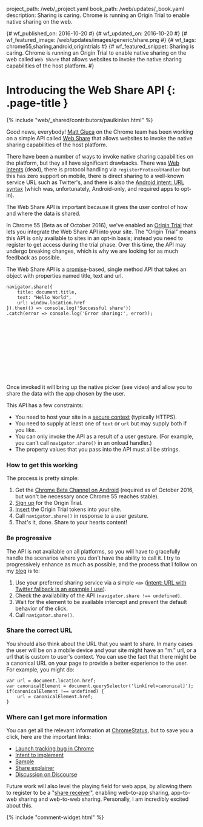project_path: /web/_project.yaml
book_path: /web/updates/_book.yaml
description: Sharing is caring. Chrome is running an Origin Trial to enable native sharing on the web.

{# wf_published_on: 2016-10-20 #}
{# wf_updated_on: 2016-10-20 #}
{# wf_featured_image: /web/updates/images/generic/share.png #}
{# wf_tags: chrome55,sharing,android,origintrials #}
{# wf_featured_snippet: Sharing is caring. Chrome is running an Origin Trial to enable native sharing on the web called <code>Web Share</code> that allows websites to invoke the native sharing capabilities of the host platform. #}

# Introducing the Web Share API {: .page-title }

{% include "web/_shared/contributors/paulkinlan.html" %}

Good news, everybody! [Matt Giuca](https://twitter.com/mgiuca)
on the Chrome team has been working on a simple API called
[Web Share](https://github.com/WICG/web-share/blob/master/docs/explainer.md)
that allows websites to invoke the native sharing capabilities of the host platform.

There have been a number of ways to invoke native sharing capabilities on the
platform, but they all have significant drawbacks.  There was
[Web Intents](https://en.wikipedia.org/wiki/Paul_Kinlan) (dead), there
is protocol handling via `registerProtocolHandler` but this has zero support on
mobile, there is direct sharing to a well-known service URL such as Twitter's,
and there is also the
[Android intent: URL syntax](https://paul.kinlan.me/sharing-natively-on-android-from-the-web/)
(which was, unfortunately, Android-only, and required apps to opt-in).

The Web Share API is important because it gives the user control of how and
where the data is shared.

In Chrome 55 (Beta as of October 2016), we've enabled an 
[Origin Trial](https://github.com/jpchase/OriginTrials/blob/gh-pages/developer-guide.md)
that lets you integrate the Web Share API into your
site. The "Origin Trial" means this API is only available to sites in an opt-in basis;
instead you need to register to get access during the trial phase. Over this
time, the API may undergo breaking changes, which is why we
are looking for as much feedback as possible.

The Web Share API is a
[promise](/web/fundamentals/getting-started/primers/promises)-based,
 single method API that takes an object with properties named title, text and url.

    navigator.share({
        title: document.title,
        text: "Hello World",
        url: window.location.href
    }).then(() => console.log('Successful share'))
    .catch(error => console.log('Error sharing:', error));

<div class="video-wrapper">
  <iframe class="devsite-embedded-youtube-video" data-video-id="lhUzYxCvWew"
          data-autohide="1" data-showinfo="0" frameborder="0" allowfullscreen>
  </iframe>
</div>

Once invoked it will bring up the native picker (see video) and allow you to
share the data with the app chosen by the user.

<div class="clearfix"></div>

This API has a few constraints:

* You need to host your site in a [secure context](https://www.chromium.org/Home/chromium-security/prefer-secure-origins-for-powerful-new-features)
  (typically HTTPS).
*  You need to supply at least one of `text` or `url` but may supply both if you like.
* You can only invoke the API as a result of a user gesture. (For example, you can't call
  `navigator.share()` in an onload handler.)
* The property values that you pass into the API must all be strings.

### How to get this working

The process is pretty simple:

1. Get the [Chrome Beta Channel on Android](https://play.google.com/store/apps/details?id=com.chrome.beta)
   (required as of October 2016, but won't be necessary once Chrome 55 reaches stable).
2. [Sign up](https://goo.gl/GR5YLI) for the Origin Trial.
3. [Insert](https://github.com/jpchase/OriginTrials/blob/gh-pages/developer-guide.md#how-do-i-enable-an-experimental-feature-on-my-origin)
   the Origin Trial tokens into your site.
4. Call `navigator.share()` in response to a user gesture.
5. That's it, done. Share to your hearts content!

### Be progressive

The API is not available on all platforms, so you will have to gracefully handle
the scenarios where you don't have the ability to call it. I try to progressively
enhance as much as possible, and the process that I follow on my
[blog](https://paul.kinlan.me/) is to:

1. Use your preferred sharing service via a simple `<a>` ([intent: URL with
   Twitter fallback is an example I use](https://paul.kinlan.me/sharing-natively-on-android-from-the-web/)).
2. Check the availability of the API `(navigator.share !== undefined)`.
3. Wait for the element to be available intercept and prevent the default
   behavior of the click.
4. Call `navigator.share()`.

### Share the correct URL

You should also think about the URL that you want to share. In many cases the
user will be on a mobile device and your site might have an "m." url, or a url
that is custom to user's context. You can use the fact that there might be
a canonical URL on your page to provide a better experience to the user. For
example, you might do:

    var url = document.location.href;
    var canonicalElement = document.querySelector('link[rel=canonical]');
    if(canonicalElement !== undefined) {
        url = canonicalElement.href;
    }

### Where can I get more information

You can get all the relevant information at
[ChromeStatus](https://www.chromestatus.com/features/5668769141620736), but to
save you a click, here are the important links:

* [Launch tracking bug in Chrome](https://crbug.com/620973)
* [Intent to implement](https://groups.google.com/a/chromium.org/forum/#!msg/blink-dev/1BOhy5av8MQ/8LqNvS5TAQAJ)
* [Sample](https://github.com/mgiuca/web-share/blob/master/demos/share.html)
* [Share explainer](https://github.com/WICG/web-share/blob/master/docs/explainer.md)
* [Discussion on Discourse](https://discourse.wicg.io/t/web-share-api-for-sharing-content-to-arbitrary-destination/1561/3)

Future work will also level the playing field for web apps, by allowing them to
register to be a "[share receiver](https://github.com/WICG/web-share-target)",
enabling web-to-app sharing, app-to-web sharing and web-to-web sharing.
Personally, I am incredibly excited about this.

<link rel="alternate" type="application/rss+xml" title="Web Shows from Google Developers (RSS)" href="/web/shows/rss.xml">
<link rel="alternate" type="application/atom+xml" title="Web Shows from Google Developers (ATOM)" href="/web/shows/atom.xml">

{% include "comment-widget.html" %}
